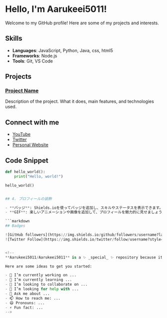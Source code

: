 # Hello, I'm Aarukeei5011!

Welcome to my GitHub profile! Here are some of my projects and interests.

## Skills

- **Languages**: JavaScript, Python, Java, css, html5
- **Frameworks**: Node.js
- **Tools**: Git, VS Code

## Projects

### [Project Name](https://github.com/username/project)
Description of the project. What it does, main features, and technologies used.

## Connect with me

- [YouTube](https://www.youtube.com/@arukee-y9v)
- [Twitter](https://x.com/RKB20101)
- [Personal Website](https://aarukeei5011.github.io/)

## Code Snippet

```python
def hello_world():
    print("Hello, world!")

hello_world()


## 4. プロフィールの装飾

- **バッジ**: Shields.ioを使ってバッジを追加し、スキルやステータスを表示できます。
- **GIF**: 楽しいアニメーションや画像を追加して、プロフィールを魅力的に見せましょう。

```markdown
## Badges

![GitHub followers](https://img.shields.io/github/followers/username?label=Follow&style=social)
![Twitter Follow](https://img.shields.io/twitter/follow/username?style=social)


<!--
**Aarukeei5011/Aarukeei5011** is a ✨ _special_ ✨ repository because its `README.md` (this file) appears on your GitHub profile.

Here are some ideas to get you started:

- 🔭 I’m currently working on ...
- 🌱 I’m currently learning ...
- 👯 I’m looking to collaborate on ...
- 🤔 I’m looking for help with ...
- 💬 Ask me about ...
- 📫 How to reach me: ...
- 😄 Pronouns: ...
- ⚡ Fun fact: ...
-->
